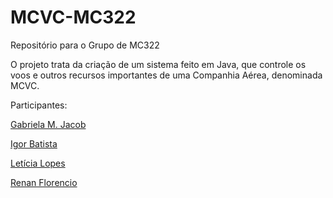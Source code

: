 # MCVC-MC322
Repositório para o Grupo de MC322

O projeto trata da criação de um sistema feito em Java, que controle os voos e outros recursos importantes de uma Companhia Aérea, denominada MCVC.

Participantes:

[Gabriela M. Jacob](https://github.com/gabijacob)

[Igor Batista](https://github.com/IgorEBatista)

[Letícia Lopes](https://github.com/leticialopesms)

[Renan Florencio](https://github.com/RenanFlorencio)
